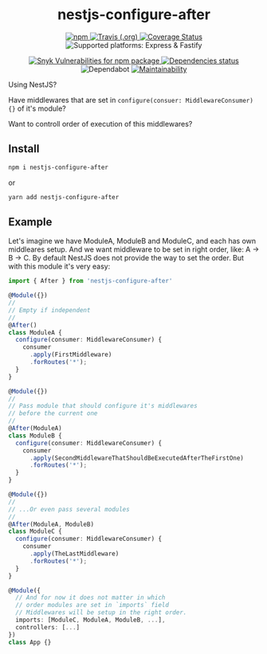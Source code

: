 <h1 align="center">nestjs-configure-after</h1>


<p align="center">
  <a href="https://www.npmjs.com/package/nestjs-configure-after">
    <img alt="npm" src="https://img.shields.io/npm/v/nestjs-configure-after" />
  </a>
  <a href="https://travis-ci.org/iamolegga/nestjs-configure-after">
    <img alt="Travis (.org)" src="https://img.shields.io/travis/iamolegga/nestjs-configure-after" />
  </a>
  <a href="https://coveralls.io/github/iamolegga/nestjs-configure-after?branch=master">
    <img alt="Coverage Status" src="https://coveralls.io/repos/github/iamolegga/nestjs-configure-after/badge.svg?branch=master" />
  </a>
  <img alt="Supported platforms: Express & Fastify" src="https://img.shields.io/badge/platforms-Express%20%26%20Fastify-green" />
</p>
<p align="center">
  <a href="https://snyk.io/test/github/iamolegga/nestjs-configure-after">
    <img alt="Snyk Vulnerabilities for npm package" src="https://img.shields.io/snyk/vulnerabilities/npm/nestjs-configure-after" />
  </a>
  <a href="https://david-dm.org/iamolegga/nestjs-configure-after">
    <img alt="Dependencies status" src="https://badgen.net/david/dep/iamolegga/nestjs-configure-after">
  </a>
  <img alt="Dependabot" src="https://badgen.net/dependabot/iamolegga/nestjs-configure-after/?icon=dependabot">
  <a href="https://codeclimate.com/github/iamolegga/nestjs-configure-after">
    <img alt="Maintainability" src="https://badgen.net/codeclimate/maintainability/iamolegga/nestjs-configure-after">
  </a>
</p>

Using NestJS?

Have middlewares that are set in `configure(consuer: MiddlewareConsumer) {}` of it's module?

Want to controll order of execution of this middlewares?

## Install

```sh
npm i nestjs-configure-after
```

or

```sh
yarn add nestjs-configure-after
```

## Example

Let's imagine we have ModuleA, ModuleB and ModuleC, and each has own middleares setup. And we want middleware to be set in right order, like: A -> B -> C. By default NestJS does not provide the way to set the order. But with this module it's very easy:

```ts
import { After } from 'nestjs-configure-after'

@Module({})
//
// Empty if independent
//
@After()
class ModuleA {
  configure(consumer: MiddlewareConsumer) {
    consumer
      .apply(FirstMiddleware)
      .forRoutes('*');
  }
}

@Module({})
//
// Pass module that should configure it's middlewares
// before the current one
//
@After(ModuleA)
class ModuleB {
  configure(consumer: MiddlewareConsumer) {
    consumer
      .apply(SecondMiddlewareThatShouldBeExecutedAfterTheFirstOne)
      .forRoutes('*');
  }
}

@Module({})
//
// ...Or even pass several modules
//
@After(ModuleA, ModuleB)
class ModuleC {
  configure(consumer: MiddlewareConsumer) {
    consumer
      .apply(TheLastMiddleware)
      .forRoutes('*');
  }
}

@Module({
  // And for now it does not matter in which
  // order modules are set in `imports` field
  // Middlewares will be setup in the right order.
  imports: [ModuleC, ModuleA, ModuleB, ...],
  controllers: [...]
})
class App {}
```
